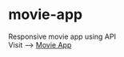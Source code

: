 # movie-app
Responsive movie app using API <br>
Visit -->   <a href="https://ucemrecan.github.io/movie-app/">Movie App</a>

